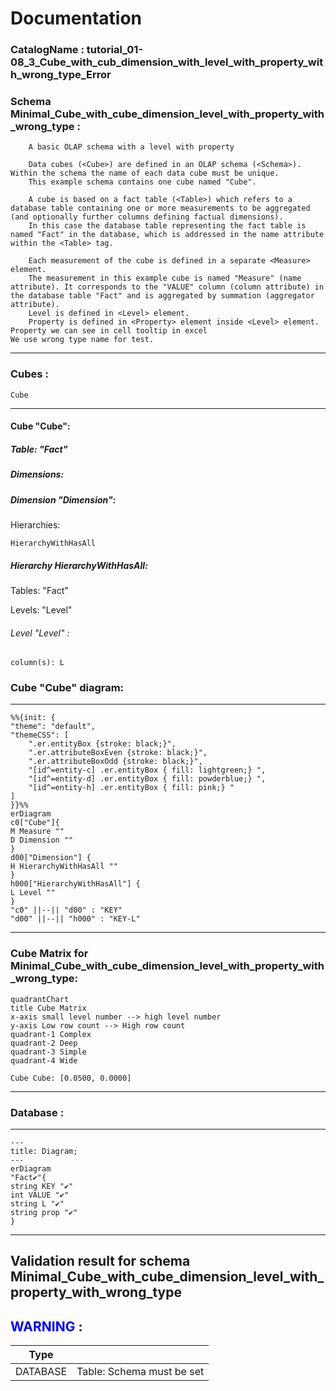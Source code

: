 # Documentation
### CatalogName : tutorial_01-08_3_Cube_with_cub_dimension_with_level_with_property_with_wrong_type_Error
### Schema Minimal_Cube_with_cube_dimension_level_with_property_with_wrong_type : 

    
		A basic OLAP schema with a level with property

		Data cubes (<Cube>) are defined in an OLAP schema (<Schema>). Within the schema the name of each data cube must be unique.
		This example schema contains one cube named "Cube".

		A cube is based on a fact table (<Table>) which refers to a database table containing one or more measurements to be aggregated (and optionally further columns defining factual dimensions).
		In this case the database table representing the fact table is named "Fact" in the database, which is addressed in the name attribute within the <Table> tag.

		Each measurement of the cube is defined in a separate <Measure> element.
		The measurement in this example cube is named "Measure" (name attribute). It corresponds to the "VALUE" column (column attribute) in the database table "Fact" and is aggregated by summation (aggregator attribute).
		Level is defined in <Level> element.
		Property is defined in <Property> element inside <Level> element. Property we can see in cell tooltip in excel
    We use wrong type name for test.
		
  
---
### Cubes :

    Cube

---
#### Cube "Cube":

    

##### Table: "Fact"

##### Dimensions:
##### Dimension "Dimension":

Hierarchies:

    HierarchyWithHasAll

##### Hierarchy HierarchyWithHasAll:

Tables: "Fact"

Levels: "Level"

###### Level "Level" :

    column(s): L

### Cube "Cube" diagram:

---

```mermaid
%%{init: {
"theme": "default",
"themeCSS": [
    ".er.entityBox {stroke: black;}",
    ".er.attributeBoxEven {stroke: black;}",
    ".er.attributeBoxOdd {stroke: black;}",
    "[id^=entity-c] .er.entityBox { fill: lightgreen;} ",
    "[id^=entity-d] .er.entityBox { fill: powderblue;} ",
    "[id^=entity-h] .er.entityBox { fill: pink;} "
]
}}%%
erDiagram
c0["Cube"]{
M Measure ""
D Dimension ""
}
d00["Dimension"] {
H HierarchyWithHasAll ""
}
h000["HierarchyWithHasAll"] {
L Level ""
}
"c0" ||--|| "d00" : "KEY"
"d00" ||--|| "h000" : "KEY-L"
```
---
### Cube Matrix for Minimal_Cube_with_cube_dimension_level_with_property_with_wrong_type:
```mermaid
quadrantChart
title Cube Matrix
x-axis small level number --> high level number
y-axis Low row count --> High row count
quadrant-1 Complex
quadrant-2 Deep
quadrant-3 Simple
quadrant-4 Wide

Cube Cube: [0.0500, 0.0000]
```
---
### Database :
---
```mermaid
---
title: Diagram;
---
erDiagram
"Fact✔"{
string KEY "✔"
int VALUE "✔"
string L "✔"
string prop "✔"
}

```
---
## Validation result for schema Minimal_Cube_with_cube_dimension_level_with_property_with_wrong_type
## <span style='color: blue;'>WARNING</span> : 
|Type|   |
|----|---|
|DATABASE|Table: Schema must be set|
